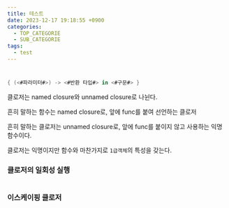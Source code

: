 ```yaml
---
title: 테스트
date: 2023-12-17 19:18:55 +0900
categories:
  - TOP_CATEGORIE
  - SUB_CATEGORIE
tags:
  - test
---
```



# 


```swift
{ (<#파라미터#>) -> <#반환 타입#> in <#구문#> }
```
클로저는 named closure와 unnamed closure로 나뉜다.

흔히 말하는 함수는 named closure로, 앞에 func를 붙여 선언하는 클로저

흔히 말하는 클로저는 unnamed closure로, 앞에 func를 붙이지 않고 사용하는 익명함수이다.

클로저는 익명이지만 함수와 마찬가지로 `1급객체`의 특성을 갖는다.

### 클로저의 일회성 실행

```swift

```

### 이스케이핑 클로저
